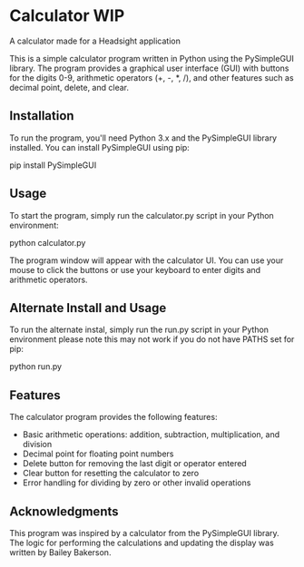 # Calculator WIP 
A calculator made for a Headsight application

This is a simple calculator program written in Python using the PySimpleGUI library. The program provides a graphical user interface (GUI) with buttons for the digits 0-9, arithmetic operators (+, -, *, /), and other features such as decimal point, delete, and clear.

## Installation
To run the program, you'll need Python 3.x and the PySimpleGUI library installed. You can install PySimpleGUI using pip:

pip install PySimpleGUI

## Usage
To start the program, simply run the calculator.py script in your Python environment:

python calculator.py

The program window will appear with the calculator UI. You can use your mouse to click the buttons or use your keyboard to enter digits and arithmetic operators.

## Alternate Install and Usage
To run the alternate instal, simply run the run.py script in your Python environment please note this may not work if you do not have PATHS set for pip:

python run.py

## Features
The calculator program provides the following features:

* Basic arithmetic operations: addition, subtraction, multiplication, and division
* Decimal point for floating point numbers
* Delete button for removing the last digit or operator entered
* Clear button for resetting the calculator to zero
* Error handling for dividing by zero or other invalid operations

## Acknowledgments
This program was inspired by a calculator from the PySimpleGUI library. The logic for performing the calculations and updating the display was written by Bailey Bakerson.